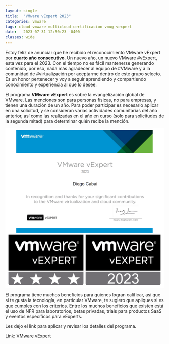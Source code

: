 ```yaml
---
layout: single
title:  "VMware vExpert 2023"
categories: vmware 
tags: cloud vmware multicloud certificacion vmug vexpert
date:   2023-07-31 12:50:23 -0400
classes: wide
---
```

Estoy feliz de anunciar que he recibido el reconocimiento VMware vExpert por **cuarto año consecutivo**. 
Un nuevo año, un nuevo VMware #vExpert, esta vez para el 2023. Con el tiempo no es fácil mantenerse generando contenido, por eso, nada más agradecer al equipo de #VMware y a la comunidad de #virtualización por aceptarme dentro de este grupo selecto. Es un honor pertenecer y voy a seguir aprendiendo y compartiendo conocimiento y experiencia al que lo desee.

El programa **VMware vExpert** es sobre la evangelización global de VMware. Las menciones son para personas físicas, no para empresas, y tienen una duración de un año. Para poder participar es necesario aplicar en una solicitud, y se consideran varias actividades comunitarias del año anterior, así como las realizadas en el año en curso (solo para solicitudes de la segunda mitad) para determinar quién recibe la mención. 

<img src="/assets/images/vexpert-2023/vexpert-2023.png" alt="vexpert-2023" align="center" /> 

El programa tiene muchos beneficios para quienes logran calificar, así que si te gusta la tecnología, en particular VMware, te sugiero que apliques si es que cumples con los criterios. Entre los muchos beneficios que existen está el uso de NFR para laboratorios, betas privadas, trials para productos SaaS y eventos específicos para vExperts.

Les dejo el link para aplicar y revisar los detalles del programa.

Link: [VMware vExpert](https://vexpert.vmware.com/)